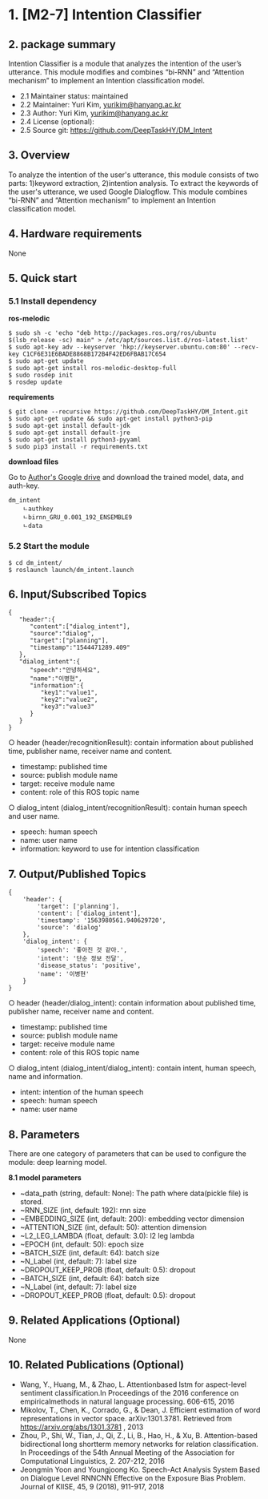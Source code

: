 # 1. [M2-7] Intention Classifier

## 2. package summary 

Intention Classifier is a module that analyzes the intention of the user’s utterance. This module modifies and combines “bi-RNN” and “Attention mechanism” to implement an Intention classification model. 

- 2.1 Maintainer status: maintained
- 2.2 Maintainer: Yuri Kim, [yurikim@hanyang.ac.kr]()
- 2.3 Author: Yuri Kim, [yurikim@hanyang.ac.kr]()
- 2.4 License (optional): 
- 2.5 Source git: https://github.com/DeepTaskHY/DM_Intent

## 3. Overview

To analyze the intention of the user's utterance, this module consists of two parts: 1)keyword extraction, 2)intention analysis. To extract the keywords of the user's utterance, we used Google Dialogflow. This module combines “bi-RNN” and “Attention mechanism” to implement an Intention classification model. 

## 4. Hardware requirements

None

## 5. Quick start

### 5.1 Install dependency

**ros-melodic**

```
$ sudo sh -c 'echo "deb http://packages.ros.org/ros/ubuntu $(lsb_release -sc) main" > /etc/apt/sources.list.d/ros-latest.list'
$ sudo apt-key adv --keyserver 'hkp://keyserver.ubuntu.com:80' --recv-key C1CF6E31E6BADE8868B172B4F42ED6FBAB17C654
$ sudo apt-get update  
$ sudo apt-get install ros-melodic-desktop-full  
$ sudo rosdep init  
$ rosdep update  
```

**requirements**

```
$ git clone --recursive https://github.com/DeepTaskHY/DM_Intent.git
$ sudo apt-get update && sudo apt-get install python3-pip 
$ sudo apt-get install default-jdk
$ sudo apt-get install default-jre
$ sudo apt-get install python3-pyyaml
$ sudo pip3 install -r requirements.txt
```

**download files**

Go to [Author's Google drive](https://drive.google.com/file/d/1vnw4xdcRvk8dqU9MOiRWAF-pqNNhRtsd/view?usp=sharing) and download the trained model, data, and auth-key. 

```
dm_intent 
	ㄴauthkey
	ㄴbirnn_GRU_0.001_192_ENSEMBLE9
	ㄴdata
```

### 5.2 Start the module

```
$ cd dm_intent/
$ roslaunch launch/dm_intent.launch
```

## 6. Input/Subscribed Topics

```
{  
   "header":{  
      "content":["dialog_intent"],
      "source":"dialog",
      "target":["planning"],
      "timestamp":"1544471289.409"
   },
   "dialog_intent":{ 
      "speech":"안녕하세요",
      "name":"이병현",
      "information":{  
         "key1":"value1",
         "key2":"value2",
         "key3":"value3"
      }
   }
}
```

○ header (header/recognitionResult): contain information about published time, publisher name, receiver name and content.  

- timestamp: published time  
- source: publish module name  
- target: receive module name  
- content: role of this ROS topic name  

○ dialog_intent (dialog_intent/recognitionResult): contain human speech and user name.  

- speech: human speech    
- name: user name   
- information: keyword to use for intention classification 

## 7. Output/Published Topics

```
{
    'header': {
        'target': ['planning'], 
        'content': ['dialog_intent'], 
        'timestamp': '1563980561.940629720', 
        'source': 'dialog'
    }, 
    'dialog_intent': {
        'speech': '좋아진 것 같아.', 
        'intent': '단순 정보 전달', 
        'disease_status': 'positive', 
        'name': '이병현'
    }
}
```

○ header (header/dialog_intent): contain information about published time, publisher name, receiver name and content.  

- timestamp: published time  
- source: publish module name  
- target: receive module name  
- content: role of this ROS topic name  

○ dialog_intent (dialog_intent/dialog_intent): contain intent, human speech, name and information.  

- intent: intention of the human speech  
- speech: human speech  
- name: user name  

## 8. Parameters

There are one category of parameters that can be used to configure the module: deep learning model.  

**8.1 model parameters**  

- ~data_path (string, default: None): The path where data(pickle file) is stored.  
- ~RNN_SIZE (int, default: 192): rnn size  
- ~EMBEDDING_SIZE (int, default: 200): embedding vector dimension  
- ~ATTENTION_SIZE (int, default: 50): attention dimension  
- ~L2_LEG_LAMBDA (float, default: 3.0): l2 leg lambda  
- ~EPOCH (int, default: 50): epoch size  
- ~BATCH_SIZE (int, default: 64): batch size  
- ~N_Label (int, default: 7): label size  
- ~DROPOUT_KEEP_PROB (float, default: 0.5): dropout
- ~BATCH_SIZE (int, default: 64): batch size   
- ~N_Label (int, default: 7): label size   
- ~DROPOUT_KEEP_PROB (float, default: 0.5): dropout  

## 9. Related Applications (Optional)

None

## 10. Related Publications (Optional)

- Wang, Y., Huang, M., & Zhao, L. Attentionbased lstm for aspect-level sentiment classification.In Proceedings of the 2016 conference on empiricalmethods in natural language processing. 606-615, 2016
- Mikolov, T., Chen, K., Corrado, G., & Dean, J. Efficient estimation of word representations in vector space. arXiv:1301.3781. Retrieved from https://arxiv.org/abs/1301.3781 , 2013 
- Zhou, P., Shi, W., Tian, J., Qi, Z., Li, B., Hao, H., & Xu, B. Attention-based bidirectional long shortterm memory networks for relation classification. In Proceedings of the 54th Annual Meeting of the Association for Computational Linguistics, 2. 207-212, 2016
- Jeongmin Yoon and Youngjoong Ko. Speech-Act Analysis System Based on Dialogue Level RNNCNN Effective on the Exposure Bias Problem. Journal of KIISE, 45, 9 (2018), 911-917, 2018
